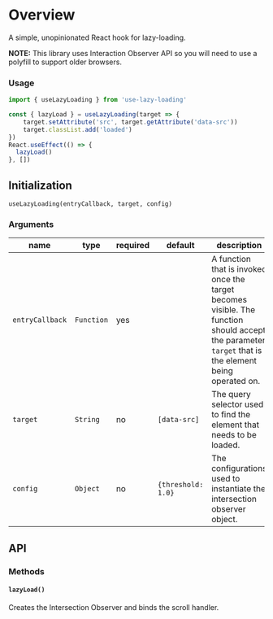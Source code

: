 # Overview
A simple, unopinionated React hook for lazy-loading.

**NOTE:** This library uses Interaction Observer API so you will need to use
a polyfill to support older browsers.

### Usage
```js
import { useLazyLoading } from 'use-lazy-loading'

const { lazyLoad } = useLazyLoading(target => {
    target.setAttribute('src', target.getAttribute('data-src'))
    target.classList.add('loaded')
})
React.useEffect(() => {
  lazyLoad()
}, [])
```

## Initialization
`useLazyLoading(entryCallback, target, config)`

### Arguments
| name | type | required | default | description |
|---|---|---|---|---|
|`entryCallback`|`Function`|yes| |A function that is invoked once the target becomes visible. The function should accept the parameter `target` that is the element being operated on.|
|`target`|`String`|no|`[data-src]`|The query selector used to find the element that needs to be loaded.|
|`config`|`Object`|no|`{threshold: 1.0}`|The configurations used to instantiate the intersection observer object.|

## API

### Methods

#### `lazyLoad()`

Creates the Intersection Observer and binds the scroll handler.